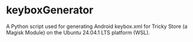 # keyboxGenerator
A Python script used for generating Android keybox.xml for Tricky Store (a Magisk Module) on the Ubuntu 24.04.1 LTS platform (WSL). 
